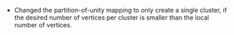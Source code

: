 - Changed the partition-of-unity mapping to only create a single cluster, if the desired number of vertices per cluster is smaller than the local number of vertices.
